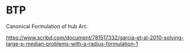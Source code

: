 # BTP
Canonical Formulation of hub Arc 

https://www.scribd.com/document/781517332/garcia-et-al-2010-solving-large-p-median-problems-with-a-radius-formulation-1